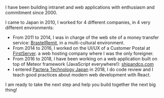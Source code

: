 I have been building intranet and web applications with enthusiasm and commitment since 2000.

I came to Japan in 2010, I worked for 4 different companies, in 4 very different environments:

- From 2011 to 2014, I was in charge of the web site of a money transfer service: [BrastelRemit](http://brastelremit.jp/home), in a multi-cultural environment.
- From 2014 to 2016, I worked on the UI/UX of a Customer Postal at [FirstServer](https://www.firstserver.co.jp/). a web hosting company where I was the only foreigner.
- From 2016 to 2018, I have been working on a web application built on top of Meteor framework (JavaScript everywhere!): [shipandco.com](https://www.shipandco.com/)
- I entered [Pactera Technology Japan](https://en.pactera.com/) in 2018, I do code review and I teach good practices about modern web development with React.

I am ready to take the next step and help you build together the next big thing!
